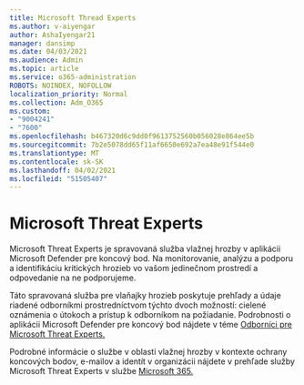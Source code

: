 ```yaml
---
title: Microsoft Thread Experts
ms.author: v-aiyengar
author: AshaIyengar21
manager: dansimp
ms.date: 04/03/2021
ms.audience: Admin
ms.topic: article
ms.service: o365-administration
ROBOTS: NOINDEX, NOFOLLOW
localization_priority: Normal
ms.collection: Adm_O365
ms.custom:
- "9004241"
- "7600"
ms.openlocfilehash: b467320d6c9dd0f9613752560b056028e864ee5b
ms.sourcegitcommit: 7b2e5078dd65f11af6650e692a7ea48e91f544e0
ms.translationtype: MT
ms.contentlocale: sk-SK
ms.lasthandoff: 04/02/2021
ms.locfileid: "51505407"
---
```

# <a name="microsoft-threat-experts"></a>Microsoft Threat Experts

Microsoft Threat Experts je spravovaná služba vlažnej hrozby v aplikácii Microsoft Defender pre koncový bod.  Na monitorovanie, analýzu a podporu a identifikáciu kritických hrozieb vo vašom jedinečnom prostredí a odpovedanie na ne podporujeme.

Táto spravovaná služba pre vlaňajky hrozieb poskytuje prehľady a údaje riadené odborníkmi prostredníctvom týchto dvoch možností: cielené oznámenia o útokoch a prístup k odborníkom na požiadanie. Podrobnosti o aplikácii Microsoft Defender pre koncový bod nájdete v téme [Odborníci pre Microsoft Threat Experts.]( https://docs.microsoft.com/microsoft-365/security/defender-endpoint/microsoft-threat-experts)

Podrobné informácie o službe v oblasti vlažnej hrozby v kontexte ochrany koncových bodov, e-mailov a identít v organizácii nájdete v prehľade služby Microsoft Threat Experts v službe [Microsoft 365.](https://docs.microsoft.com/microsoft-365/security/mtp/microsoft-threat-experts?view=o365-worldwide)